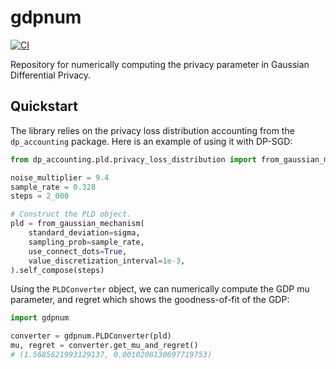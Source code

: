 # gdpnum

[![CI](https://github.com/Felipe-Gomez/gdp-numeric/actions/workflows/ci.yml/badge.svg?branch=main)](https://github.com/Felipe-Gomez/gdp-numeric/actions/workflows/ci.yml)

Repository for numerically computing the privacy parameter in Gaussian Differential Privacy.

## Quickstart

The library relies on the privacy loss distribution accounting from the `dp_accounting` package.
Here is an example of using it with DP-SGD:

```python
from dp_accounting.pld.privacy_loss_distribution import from_gaussian_mechanism

noise_multiplier = 9.4
sample_rate = 0.328
steps = 2_000

# Construct the PLD object.
pld = from_gaussian_mechanism(
    standard_deviation=sigma,
    sampling_prob=sample_rate,
    use_connect_dots=True,
    value_discretization_interval=1e-3,
).self_compose(steps)
```

Using the `PLDConverter` object, we can numerically compute the GDP mu parameter, and regret which
shows the goodness-of-fit of the GDP:

```python
import gdpnum

converter = gdpnum.PLDConverter(pld)
mu, regret = converter.get_mu_and_regret()
# (1.5685621993129137, 0.0010208130697719753)
```
